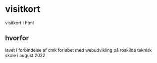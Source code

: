 # visitkort
visitkort i html

## hvorfor
lavet i forbindelse af cmk forløbet med webudvikling på roskilde teknisk skole i august 2022
